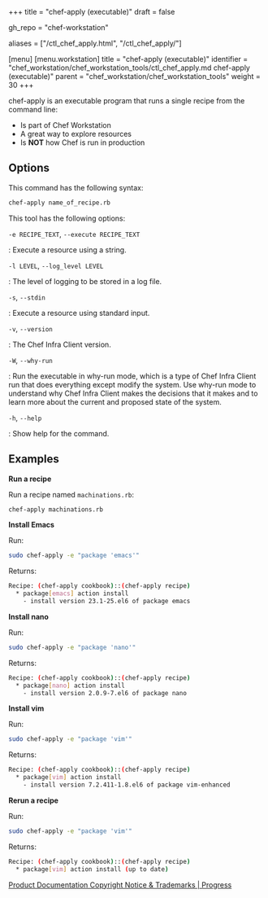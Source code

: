 +++
title = "chef-apply (executable)"
draft = false

gh_repo = "chef-workstation"

aliases = ["/ctl_chef_apply.html", "/ctl_chef_apply/"]

[menu]
  [menu.workstation]
    title = "chef-apply (executable)"
    identifier = "chef_workstation/chef_workstation_tools/ctl_chef_apply.md chef-apply (executable)"
    parent = "chef_workstation/chef_workstation_tools"
    weight = 30
+++

chef-apply is an executable program that runs a single recipe from the
command line:

- Is part of Chef Workstation
- A great way to explore resources
- Is **NOT** how Chef is run in production

## Options

This command has the following syntax:

``` bash
chef-apply name_of_recipe.rb
```

This tool has the following options:

`-e RECIPE_TEXT`, `--execute RECIPE_TEXT`

: Execute a resource using a string.

`-l LEVEL`, `--log_level LEVEL`

: The level of logging to be stored in a log file.

`-s`, `--stdin`

: Execute a resource using standard input.

`-v`, `--version`

: The Chef Infra Client version.

`-W`, `--why-run`

: Run the executable in why-run mode, which is a type of Chef Infra Client run that does everything except modify the system. Use why-run mode to understand why Chef Infra Client makes the decisions that it makes and to learn more about the current and proposed state of the system.

`-h`, `--help`

: Show help for the command.

## Examples

**Run a recipe**

Run a recipe named `machinations.rb`:

``` bash
chef-apply machinations.rb
```

**Install Emacs**

Run:

``` bash
sudo chef-apply -e "package 'emacs'"
```

Returns:

``` bash
Recipe: (chef-apply cookbook)::(chef-apply recipe)
  * package[emacs] action install
    - install version 23.1-25.el6 of package emacs
```

**Install nano**

Run:

``` bash
sudo chef-apply -e "package 'nano'"
```

Returns:

``` bash
Recipe: (chef-apply cookbook)::(chef-apply recipe)
  * package[nano] action install
    - install version 2.0.9-7.el6 of package nano
```

**Install vim**

Run:

``` bash
sudo chef-apply -e "package 'vim'"
```

Returns:

``` bash
Recipe: (chef-apply cookbook)::(chef-apply recipe)
  * package[vim] action install
    - install version 7.2.411-1.8.el6 of package vim-enhanced
```

**Rerun a recipe**

Run:

``` bash
sudo chef-apply -e "package 'vim'"
```

Returns:

``` bash
Recipe: (chef-apply cookbook)::(chef-apply recipe)
  * package[vim] action install (up to date)
```

[Product Documentation Copyright Notice & Trademarks | Progress](https://www.progress.com/legal/documentation-copyright)
